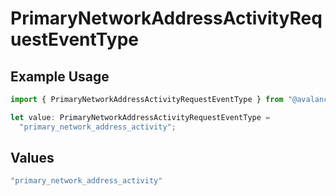 # PrimaryNetworkAddressActivityRequestEventType

## Example Usage

```typescript
import { PrimaryNetworkAddressActivityRequestEventType } from "@avalanche-sdk/webhooks/models/components";

let value: PrimaryNetworkAddressActivityRequestEventType =
  "primary_network_address_activity";
```

## Values

```typescript
"primary_network_address_activity"
```